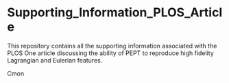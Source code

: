 # Supporting_Information_PLOS_Article
This repository contains all the supporting information associated with the PLOS One article discussing the ability of PEPT to reproduce high fidelity Lagrangian and Eulerian features.  

Cmon
